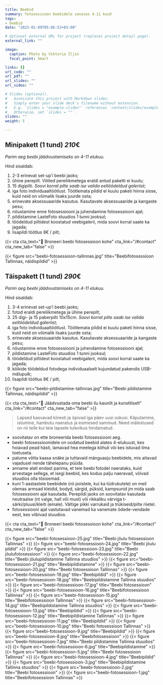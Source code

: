 ```yaml
---
title: Beebid
summary: fotosessioon beebidele vanuses 4-11 kuud
tags:
- beebid
date: "2023-01-09T05:06:53+03:00"

# Optional external URL for project (replaces project detail page).
external_link: ""

image:
  caption: Photo by Viktoria Iljin
  focal_point: Smart

links: []
url_code: ""
url_pdf: ""
url_slides: ""
url_video: ""

# Slides (optional).
#   Associate this project with Markdown slides.
#   Simply enter your slide deck's filename without extension.
#   E.g. `slides = "example-slides"` references `content/slides/example-slides.md`.
#   Otherwise, set `slides = ""`.
slides: ""
weight: 5

---
```

## Minipakett (1 tund) *210*€
_Parim aeg beebi jäädvustamiseks on 4-11 elukuu._ 

Hind sisaldab:
1. 2-3 erinevat set-up’i beebi jaoks;
2. ühine perepilt. Võtted pereliikmetega eraldi antud paketti ei kuulu;
3. 15 digipilti. _Soovi korral pilte saab ise valida eeltöödeldud galeriist_;
4. iga foto individuaaltöötlust. Töötlemata pildid ei kuulu paketi hinna sisse, kuid neid on võimalik lisaks juurde osta;
5. erinevate aksessuaaride kasutus. Kasutavate aksessuaaride ja kangaste pesu;
6. nõustamine enne fotosessiooni ja juhendamine fotosessiooni ajal;
7. pildistamine LasteFoto stuudios 1 tunni jooksul;
8. töödeldud piltidest koostatud veebigalerii, mida soovi korral saate ka jagada;
9. lisapildi töötlus 8€ / pilt;

{{< cta cta_text="💛 Broneeri beebi fotosessioon kohe" cta_link="/#contact" cta_new_tab="false" >}}

{{< figure src="beebi-fotosessioon-tallinnas.jpg" title="Beebifotosessioon Tallinnas, näidispildid" >}}

## Täispakett (1 tund) *290*€
_Parim aeg beebi jäädvustamiseks on 4-11 elukuu._ 

Hind sisaldab:
1. 3-4 erinevat set-up’i beebi jaoks;
2. fotod eraldi pereliikmetega ja ühine perepilt;
3. 25 digi- ja 15 paberpilti 10x15cm. _Soovi korral pilte saab ise valida eeltöödeldud galeriist_;
4. iga foto individuaaltöötlust. Töötlemata pildid ei kuulu paketi hinna sisse, kuid neid on võimalik lisaks juurde osta;
5. erinevate aksessuaaride kasutus. Kasutavate aksessuaaride ja kangaste pesu;
6. nõustamine enne fotosessiooni ja juhendamine fotosessiooni ajal;
7. pildistamine LasteFoto stuudios 1 tunni jooksul;
8. töödeldud piltidest koostatud veebigalerii, mida soovi korral saate ka jagada;
9. kõikide töödeldud fotodega individuaalselt kujundatud pakendis USB-mälupulk;
10. lisapildi töötlus 8€ / pilt;

{{< figure src="beebi-pildistamine-tallinnas.jpg" title="Beebi pildistamine Tallinnas, näidispildid" >}}

{{< cta cta_text="💛 Jäädvustada oma beebi ilu kaunilt ja kunstiliselt" cta_link="/#contact" cta_new_tab="false" >}}

> Lapsed kasvavad kiiresti ja õpivad iga päev uusi oskusi. Käputamine, istumine, hambutu naeratus ja esimesed sammud. Need mälestused on nii teile kui teie lapsele tulevikus hindamatud.

- soovitatav on ette broneerida beebi fotosessiooni aeg.
- beebi fotosessioonidele on oodatud beebid alates 4-elukuust, kes hoiavad pead hästi, lamavad hea meelega kõhuli või kes istuvad ilma toetuseta.
- palume võtta kaasa snäke ja tuttavaid mänguasju beebidele, mis aitavad vajadusel nende tähelepanu püüda.
- anname alati endast parima, et teie beebi fotodel naerataks, kuid arvestage sellega, et isegi beebid, kes kodus palju naeravad, võivad stuudios olla tõsisemad.
- kuni 1-aastastele beebidele (nii poistele, kui ka tüdrukutele) on meil olemas armsad kleidid, bodyd, särgid, püksid, kampsunid jm mida saab fotosessiooni ajal kasutada. Perepildi jaoks on soovitatav kasutada neutraalse (nt valge, hall või must) või rikkaliku värviga t-särki/pluusi/kleiti (emale). Vältige pikki varrukaid ja trükiseid/pilte riietel.
- fotosessiooni ajal vastutavad vanemad ka vanemate õdede-vendade eest, kes viibivad stuudios.

{{< cta cta_text="💛 Broneeri beebi fotosessioon kohe" cta_link="/#contact" cta_new_tab="false" >}}

{{< figure src="beebi-fotosessioon-25.jpg" title="Beebi jõulu fotosessioon Tallinnas" >}}
{{< figure src="beebi-fotosessioon-24.jpg" title="Beebi jõulu pildid" >}}
{{< figure src="beebi-fotosessioon-23.jpg" title="Beebi jõulufotosessioon" >}}
{{< figure src="beebi-fotosessioon-22.jpg" title="Beebi jõulupildistamine Tallinna stuudios" >}}
{{< figure src="beebi-fotosessioon-21.jpg" title="Beebipildistamine" >}}
{{< figure src="beebi-fotosessioon-20.jpg" title="Beebi fotosessioon Tallinnas" >}}
{{< figure src="beebi-fotosessioon-19.jpg" title="Beebipildid" >}}
{{< figure src="beebi-fotosessioon-18.jpg" title="Beebipildistamine Tallinna stuudios" >}}
{{< figure src="beebi-fotosessioon-17.jpg" title="Beebi fotosessioon" >}}
{{< figure src="beebi-fotosessioon-16.jpg" title="Beebifotosessioon Tallinnas" >}}
{{< figure src="beebi-fotosessioon-15.jpg" title="Beebifotosessioon Tallinnas" >}}
{{< figure src="beebi-fotosessioon-14.jpg" title="Beebipildistamine Tallinna stuudios" >}}
{{< figure src="beebi-fotosessioon-13.jpg" title="Beebipildid" >}}
{{< figure src="beebi-fotosessioon-12.jpg" title="Beebipildistamine Tallinnas" >}}
{{< figure src="beebi-fotosessioon-11.jpg" title="Beebipildid" >}}
{{< figure src="beebi-fotosessioon-10.jpg" title="Beebi fotosessioon Tallinnas" >}}
{{< figure src="beebi-fotosessioon-9.jpg" title="Beebipildid" >}}
{{< figure src="beebi-fotosessioon-8.jpg" title="Beebifotosessioon" >}}
{{< figure src="beebi-fotosessioon-7.jpg" title="Beebi pildistamine Tallinna stuudios" >}}
{{< figure src="beebi-fotosessioon-6.jpg" title="Beebipildistamine" >}}
{{< figure src="beebi-fotosessioon-5.jpg" title="Beebi fotosessioon Tallinnas" >}}
{{< figure src="beebi-fotosessioon-4.jpg" title="Beebipildid" >}}
{{< figure src="beebi-fotosessioon-3.jpg" title="Beebipildistamine Tallinna stuudios" >}}
{{< figure src="beebi-fotosessioon-2.jpg" title="Beebi fotosessioon" >}}
{{< figure src="beebi-fotosessioon-1.jpg" title="Beebifotosessioon Tallinnas" >}}